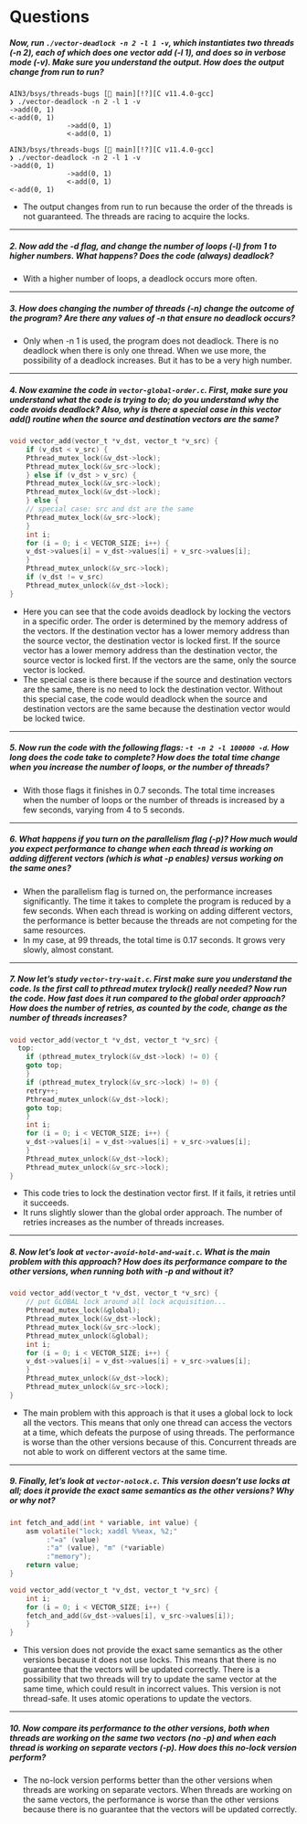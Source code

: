 # Questions

##### Now, run `./vector-deadlock -n 2 -l 1 -v`, which instantiates two threads (-n 2), each of which does one vector add (-l 1), and does so in verbose mode (-v). Make sure you understand the output. How does the output change from run to run?

```fish
AIN3/bsys/threads-bugs [ main][!?][C v11.4.0-gcc]
❯ ./vector-deadlock -n 2 -l 1 -v
->add(0, 1)
<-add(0, 1)
              ->add(0, 1)
              <-add(0, 1)

AIN3/bsys/threads-bugs [ main][!?][C v11.4.0-gcc]
❯ ./vector-deadlock -n 2 -l 1 -v
->add(0, 1)
              ->add(0, 1)
              <-add(0, 1)
<-add(0, 1)
```

- The output changes from run to run because the order of the threads is not guaranteed. The threads are racing to acquire the locks.

---

##### 2. Now add the -d flag, and change the number of loops (-l) from 1 to higher numbers. What happens? Does the code (always) deadlock?

- With a higher number of loops, a deadlock occurs more often. 

--- 

##### 3. How does changing the number of threads (-n) change the outcome of the program? Are there any values of -n that ensure no deadlock occurs?

- Only when -n 1 is used, the program does not deadlock. There is no deadlock when there is only one thread. When we use more, the possibility of a deadlock increases. But it has to be a very high number.

---

##### 4. Now examine the code in `vector-global-order.c`. First, make sure you understand what the code is trying to do; do you understand why the code avoids deadlock? Also, why is there a special case in this vector add() routine when the source and destination vectors are the same?

```c
void vector_add(vector_t *v_dst, vector_t *v_src) {
    if (v_dst < v_src) {
	Pthread_mutex_lock(&v_dst->lock);
	Pthread_mutex_lock(&v_src->lock);
    } else if (v_dst > v_src) {
	Pthread_mutex_lock(&v_src->lock);
	Pthread_mutex_lock(&v_dst->lock);
    } else {
	// special case: src and dst are the same
	Pthread_mutex_lock(&v_src->lock);
    }
    int i;
    for (i = 0; i < VECTOR_SIZE; i++) {
	v_dst->values[i] = v_dst->values[i] + v_src->values[i];
    }
    Pthread_mutex_unlock(&v_src->lock);
    if (v_dst != v_src) 
	Pthread_mutex_unlock(&v_dst->lock);
}
```

- Here you can see that the code avoids deadlock by locking the vectors in a specific order. The order is determined by the memory address of the vectors. If the destination vector has a lower memory address than the source vector, the destination vector is locked first. If the source vector has a lower memory address than the destination vector, the source vector is locked first. If the vectors are the same, only the source vector is locked. 
- The special case is there because if the source and destination vectors are the same, there is no need to lock the destination vector. Without this special case, the code would deadlock when the source and destination vectors are the same because the destination vector would be locked twice.

---

##### 5. Now run the code with the following flags: `-t -n 2 -l 100000 -d`. How long does the code take to complete? How does the total time change when you increase the number of loops, or the number of threads?

- With those flags it finishes in 0.7 seconds. The total time increases when the number of loops or the number of threads is increased by a few seconds, varying from 4 to 5 seconds.

---

##### 6. What happens if you turn on the parallelism flag (-p)? How much would you expect performance to change when each thread is working on adding different vectors (which is what -p enables) versus working on the same ones?

- When the parallelism flag is turned on, the performance increases significantly. The time it takes to complete the program is reduced by a few seconds. When each thread is working on adding different vectors, the performance is better because the threads are not competing for the same resources.
- In my case, at 99 threads, the total time is 0.17 seconds. It grows very slowly, almost constant.

---

##### 7. Now let’s study `vector-try-wait.c`. First make sure you understand the code. Is the first call to pthread mutex trylock() really needed? Now run the code. How fast does it run compared to the global order approach? How does the number of retries, as counted by the code, change as the number of threads increases?

```c
void vector_add(vector_t *v_dst, vector_t *v_src) {
  top:
    if (pthread_mutex_trylock(&v_dst->lock) != 0) {
	goto top;
    }
    if (pthread_mutex_trylock(&v_src->lock) != 0) {
	retry++;
	Pthread_mutex_unlock(&v_dst->lock);
	goto top;
    }
    int i;
    for (i = 0; i < VECTOR_SIZE; i++) {
	v_dst->values[i] = v_dst->values[i] + v_src->values[i];
    }
    Pthread_mutex_unlock(&v_dst->lock);
    Pthread_mutex_unlock(&v_src->lock);
}
```

- This code tries to lock the destination vector first. If it fails, it retries until it succeeds. 
- It runs slightly slower than the global order approach. The number of retries increases as the number of threads increases.

---

##### 8. Now let’s look at `vector-avoid-hold-and-wait.c`. What is the main problem with this approach? How does its performance compare to the other versions, when running both with -p and without it?

```c
void vector_add(vector_t *v_dst, vector_t *v_src) {
    // put GLOBAL lock around all lock acquisition...
    Pthread_mutex_lock(&global);
    Pthread_mutex_lock(&v_dst->lock);
    Pthread_mutex_lock(&v_src->lock);
    Pthread_mutex_unlock(&global);
    int i;
    for (i = 0; i < VECTOR_SIZE; i++) {
	v_dst->values[i] = v_dst->values[i] + v_src->values[i];
    }
    Pthread_mutex_unlock(&v_dst->lock);
    Pthread_mutex_unlock(&v_src->lock);
}
```

- The main problem with this approach is that it uses a global lock to lock all the vectors. This means that only one thread can access the vectors at a time, which defeats the purpose of using threads. The performance is worse than the other versions because of this. Concurrent threads are not able to work on different vectors at the same time.

---

##### 9. Finally, let’s look at `vector-nolock.c`. This version doesn’t use locks at all; does it provide the exact same semantics as the other versions? Why or why not?

```c
int fetch_and_add(int * variable, int value) {
    asm volatile("lock; xaddl %%eax, %2;"
		 :"=a" (value)                  
		 :"a" (value), "m" (*variable)  
		 :"memory");
    return value;
}

void vector_add(vector_t *v_dst, vector_t *v_src) {
    int i;
    for (i = 0; i < VECTOR_SIZE; i++) {
	fetch_and_add(&v_dst->values[i], v_src->values[i]);
    }
}
```

- This version does not provide the exact same semantics as the other versions because it does not use locks. This means that there is no guarantee that the vectors will be updated correctly. There is a possibility that two threads will try to update the same vector at the same time, which could result in incorrect values. This version is not thread-safe. It uses atomic operations to update the vectors.

---

##### 10. Now compare its performance to the other versions, both when threads are working on the same two vectors (no -p) and when each thread is working on separate vectors (-p). How does this no-lock version perform?

- The no-lock version performs better than the other versions when threads are working on separate vectors. When threads are working on the same vectors, the performance is worse than the other versions because there is no guarantee that the vectors will be updated correctly.
